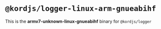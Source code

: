 # `@kordjs/logger-linux-arm-gnueabihf`

This is the **armv7-unknown-linux-gnueabihf** binary for `@kordjs/logger`
